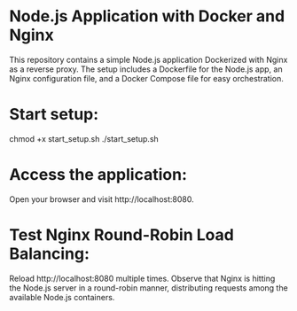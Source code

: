# Node.js Application with Docker and Nginx

This repository contains a simple Node.js application Dockerized with Nginx as a reverse proxy. 
The setup includes a Dockerfile for the Node.js app, an Nginx configuration file, and a Docker Compose file for easy orchestration.

# Start setup:
chmod +x start_setup.sh
./start_setup.sh

# Access the application:

Open your browser and visit http://localhost:8080.

# Test Nginx Round-Robin Load Balancing:

Reload http://localhost:8080 multiple times. 
Observe that Nginx is hitting the Node.js server in a round-robin manner, distributing requests among the available Node.js containers.
